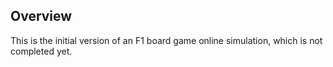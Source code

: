 ## Overview ##
This is the initial version of an F1 board game online simulation, which is not completed yet.
